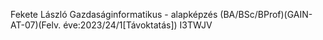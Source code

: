 Fekete László
Gazdaságinformatikus - alapképzés (BA/BSc/BProf)(GAIN-AT-07)(Felv. éve:2023/24/1[Távoktatás])
I3TWJV
